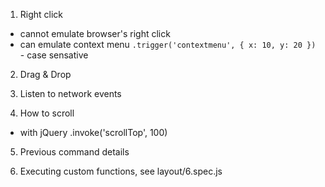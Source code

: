 1. Right click
- cannot emulate browser's right click
- can emulate context menu `.trigger('contextmenu', { x: 10, y: 20 })` - case sensative

2. Drag & Drop

3. Listen to network events

4. How to scroll
- with jQuery .invoke('scrollTop', 100)

5. Previous command details

6. Executing custom functions, see layout/6.spec.js
